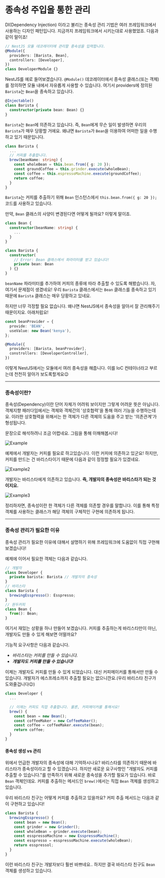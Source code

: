 # 종속성 주입을 통한 관리

DI(Dependency Injection) 이라고 불리는 종속성 관리 기법은 여러 프레임워크에서 사용하는 디자인 패턴입니다. 지금까지 프레임워크에서 시키는대로 사용했었죠. 다음과 같이 말이죠!

```typescript
// NestJS 모듈 데코레이터에 관리할 종속성을 입력합니다.
@Module({
  providers: [Barista, Bean],
  controllers: [Developer],
})
class DeveloperModule {}
```

NestJS를 예로 들어보겠습니다. `@Module()` 데코레이터에서 종속성 클래스(또는 객체)를 정의하면 모듈 내에서 자유롭게 사용할 수 있습니다. 여기서 providers에 정의된 `Barista`는 `Bean`을 종속하고 있습니다.

```typescript
@Injectable()
class Barista {
  constructor(private bean: Bean) {}
}
```

`Barista`는 `Bean`에 의존하고 있습니다. 즉, `Bean`에게 무슨 일이 발생하면 우리의 `Barista`가 매우 당황할 거에요. 왜냐면 `Barista`가 `Bean`을 이용하여 어떠한 일을 수행하고 있기 때문입니다.

```typescript
class Barista {
  ...
  // 커피를 추출합니다.
  brew(beanName: string) {
    const wholeBean = this.bean.from({ g: 20 });
    const groundCoffee = this.grinder.execute(wholeBean);
    const coffee = this.espressoMachine.execute(groundCoffee);
    return coffee;
  }
}
```

`Barista`는 커피를 추출하기 위해 `Bean` 인스턴스에서 `this.bean.from({ g: 20 });` 코드를 사용하고 있습니다.

만약, `Bean` 클래스의 사양이 변경된다면 어떻게 될까요? 이렇게 말이죠.

```typescript
class Bean {
  constructor(beanName: string) {
    ...
  }
}

class Barista {
  constructor(
    // Error: Bean 클래스에서 파라미터를 받고 있습니다!
    private bean: Bean
  ) {}
}
```

`beanName` 파라미터를 추가하여 커피의 종류에 따라 추출할 수 있도록 해봤습니다. 자, 여기서 문제점이 생겼네요! 우리 `Barista` 클래스에서는 `Bean` 클래스를 종속하고 있기 때문에 `Barista` 클래스는 매우 당황하고 있네요.

하지만 너무 걱정할 필요 없습니다. 왜나면 NestJS에서 종속성을 알아서 잘 관리해주기 때문이지요. 아래처럼요!

```typescript
const beanProvider = {
  provide: 'BEAN',
  useValue: new Bean('kenya'),
};

@Module({
  providers: [Barista, beanProvider],
  constrollers: [DeveloperController],
})
```

이렇게 NestJS에서는 모듈에서 여러 종속성을 해줍니다. 이를 IoC 컨테이너라고 부르는데 천천히 알아가 보도록할게요😉

---

### 종속성이란?

종속성(Dependency)이란 단어 자체가 어려워 보이지만 그렇게 어려운 뜻은 아닙니다. 객체지향 패러다임에서는 객체와 객체간의 '상호협력'을 통해 여러 기능을 수행하는데요. 이러한 상호협력을 위해서는 한 객체가 다른 객체의 도움을 주고 받는 '의존관계'가 형성됩니다.

문장으로 해석하려니 조금 어렵네요. 그림을 통해 이해해봅시다!

![Example](./example1.png)

예제에서 개발자는 커피를 필요로 하고있습니다. 이런 커피에 의존하고 있군요! 하지만, 커피를 만드는 건 바리스타이기 때문에 다음과 같이 정정할 필요가 있겠네요.

![Example2](./example2.png)

개발자는 바리스타에게 의존하고 있습니다. **즉, 개발자의 종속성은 바리스타가 되는 것이지요.**

![Example3](./example3.png)

정리하자면, 종속성이란 한 객체가 다른 객체를 의존할 경우를 말합니다. 이를 통해 특정 객체를 사용하는 클래스가 해당 객체의 구체적인 구현에 의존하게 됩니다.

---

### 종속성 관리가 필요한 이유

종속성 관리가 필요한 이유에 대해서 설명하기 위해 프레임워크에 도움없이 직접 구현해보겠습니다!

예제에 이어서 필요한 객체는 다음과 같습니다.

```typescript
// 개발자
class Developer {
  private barista: Barista // 개발자의 종속성
}
// 바리스타
class Barista {
  brewingEsspresso(): Esspresso;
}
// 원두커피
class Bean {
  from(): Bean;
}
```

여기서 재밌는 상황을 하나 만들어 보겠습니다. 커피를 추출하는게 바리스타만이 아닌, 개발자도 만들 수 있게 해보면 어떨까요?

기능적 요구사항은 다음과 같습니다.

 - *바리스타는 커피를 만들 수 있습니다.*
 - ***개발자도 커피를 만들 수 있습니다!***

이제는 개발자도 커피를 만들 수 있게 되었습니다. 대신 커피메이커를 통해서만 만들 수 있습니다. 개발자가 에스프레소까지 추출할 필요는 없으니깐요.(우리 바리스타 친구가 도와줄겁니다😉)

```typescript
class Developer {
  ...

  // 이제는 커피도 직접 추출합니다. 물론, 커피메이커를 통해서요!
  brew() {
    const bean = new Bean();
    const coffeeMaker = new CoffeeMaker();
    const coffee = coffeeMaker.execute(bean);
    return coffee;
  }
}
```

#### 종속성 생성 vs 관리

위에서 언급한 개발자의 종속성에 대해 기억하시나요? 바리스타를 의존하기 때문에 바리스타가 종속성이라고 할 수 있겠습니다. 하지만 새로운 요구사항인 "개발자도 커피를 추출할 수 있습니다."를 만족하기 위해 새로운 종속성을 추가할 필요가 있습니다. 바로 `Bean` 객체인데요. 커피를 추출하는 메서드인 `brew()`에서는 직접 `Bean` 객체를 생성하고 있습니다.

우리 바리스타 친구는 어떻게 커피를 추출하고 있을까요? 커피 추출 메서드는 다음과 같이 구현하고 있습니다!

```typescript
class Barista {
  brewingEsspresso() {
    const bean = new Bean();
    const grinder = new Grinder();
    const wholeBean = grinder.execute(bean);
    const esspressoMachine = new EsspressoMachine();
    const esspresso = esspressoMachine.execute(wholeBean);
    return esspressol;
  }
}
```

이런 바리스타 친구는 개발자보다 훨씬 바쁘네요.. 하지만 결국 바리스타 친구도 `Bean` 객체를 생성하고 있습니다.